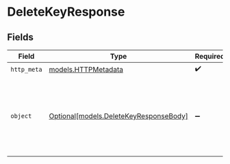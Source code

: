 # DeleteKeyResponse


## Fields

| Field                                                                                          | Type                                                                                           | Required                                                                                       | Description                                                                                    |
| ---------------------------------------------------------------------------------------------- | ---------------------------------------------------------------------------------------------- | ---------------------------------------------------------------------------------------------- | ---------------------------------------------------------------------------------------------- |
| `http_meta`                                                                                    | [models.HTTPMetadata](../models/httpmetadata.md)                                               | :heavy_check_mark:                                                                             | N/A                                                                                            |
| `object`                                                                                       | [Optional[models.DeleteKeyResponseBody]](../models/deletekeyresponsebody.md)                   | :heavy_minus_sign:                                                                             | The key was successfully revoked, it may take up to 30s for this to take effect in all regions |